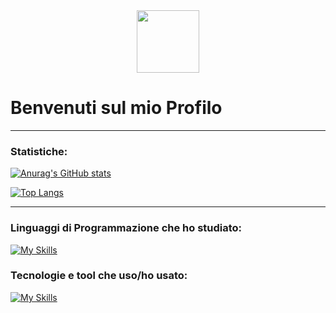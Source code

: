 <div id="header" align="center">
  <img src="spacehack.ico" width="100"/>
  <br />
  <img src="https://komarev.com/ghpvc/?username=Kobra3390&style=flat-square&color=blue" alt=""/>
</div>



<h1>
  Benvenuti sul mio Profilo
</h1>


---

### Statistiche:

[![Anurag's GitHub stats](https://github-readme-stats.vercel.app/api?username=Kobra3390)](https://github.com/anuraghazra/github-readme-stats)

[![Top Langs](https://github-readme-stats.vercel.app/api/top-langs/?username=Kobra3390&layout=compact&theme=vision-friendly-dark)](https://github.com/anuraghazra/github-readme-stats)

---

### Linguaggi di Programmazione che ho studiato:
[![My Skills](https://skillicons.dev/icons?i=js,html,css,c,arduino,bash,latex,lua,py,ruby,php,powershell)](https://skillicons.dev)

### Tecnologie e tool che uso/ho usato:
[![My Skills](https://skillicons.dev/icons?i=emacs,latex,lua,py,vscode,replit,raspberrypi,md,linux,github,git)](https://skillicons.dev)
